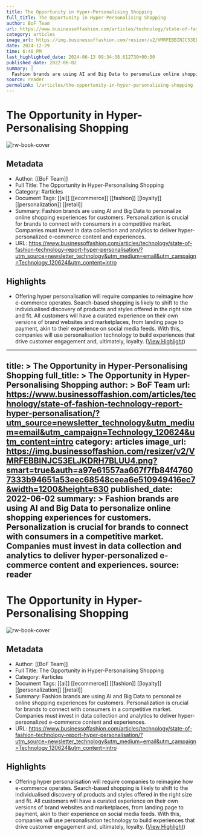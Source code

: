 ```yaml
---
title: The Opportunity in Hyper-Personalising Shopping
full_title: The Opportunity in Hyper-Personalising Shopping
author: BoF Team
url: https://www.businessoffashion.com/articles/technology/state-of-fashion-technology-report-hyper-personalisation/?utm_source=newsletter_technology&utm_medium=email&utm_campaign=Technology_120624&utm_content=intro
category: articles
image_url: https://img.businessoffashion.com/resizer/v2/VMRFEBBINJC53ELJKDRH7BLUU4.png?smart=true&auth=a97e61557aa667f7fb84f47607333b94651a53eec68548ceea6e510949416ec7&width=1200&height=630
date: 2024-12-29
time: 6:40 PM
last_highlighted_date: 2024-06-13 09:34:38.612730+00:00
published_date: 2022-06-02
summary: |
  Fashion brands are using AI and Big Data to personalize online shopping experiences for customers. Personalization is crucial for brands to connect with consumers in a competitive market. Companies must invest in data collection and analytics to deliver hyper-personalized e-commerce content and experiences.
source: reader
permalink: l/articles/the-opportunity-in-hyper-personalising-shopping
---
```

# The Opportunity in Hyper-Personalising Shopping

![rw-book-cover](https://img.businessoffashion.com/resizer/v2/VMRFEBBINJC53ELJKDRH7BLUU4.png?smart=true&auth=a97e61557aa667f7fb84f47607333b94651a53eec68548ceea6e510949416ec7&width=1200&height=630)

## Metadata
- Author: [[BoF Team]]
- Full Title: The Opportunity in Hyper-Personalising Shopping
- Category: #articles
- Document Tags: [[ai]] [[ecommerce]] [[fashion]] [[loyalty]] [[personalization]] [[retail]] 
- Summary: Fashion brands are using AI and Big Data to personalize online shopping experiences for customers. Personalization is crucial for brands to connect with consumers in a competitive market. Companies must invest in data collection and analytics to deliver hyper-personalized e-commerce content and experiences.
- URL: https://www.businessoffashion.com/articles/technology/state-of-fashion-technology-report-hyper-personalisation/?utm_source=newsletter_technology&utm_medium=email&utm_campaign=Technology_120624&utm_content=intro

## Highlights
- Offering hyper personalisation will require companies to reimagine how e-commerce operates. Search-based shopping is likely to shift to the individualised discovery of products and styles offered in the right size and fit. All customers will have a curated experience on their own versions of brand websites and marketplaces, from landing page to payment, akin to their experience on social media feeds. With this, companies will use personalisation technology to build experiences that drive customer engagement and, ultimately, loyalty. ([View Highlight](https://read.readwise.io/read/01j08f5z1fkfz03x6b8cctj06e))


---
title: >
  The Opportunity in Hyper-Personalising Shopping
full_title: >
  The Opportunity in Hyper-Personalising Shopping
author: >
  BoF Team
url: https://www.businessoffashion.com/articles/technology/state-of-fashion-technology-report-hyper-personalisation/?utm_source=newsletter_technology&utm_medium=email&utm_campaign=Technology_120624&utm_content=intro
category: articles
image_url: https://img.businessoffashion.com/resizer/v2/VMRFEBBINJC53ELJKDRH7BLUU4.png?smart=true&auth=a97e61557aa667f7fb84f47607333b94651a53eec68548ceea6e510949416ec7&width=1200&height=630
published_date: 2022-06-02
summary: >
  Fashion brands are using AI and Big Data to personalize online shopping experiences for customers. Personalization is crucial for brands to connect with consumers in a competitive market. Companies must invest in data collection and analytics to deliver hyper-personalized e-commerce content and experiences.
source: reader
---
# The Opportunity in Hyper-Personalising Shopping

![rw-book-cover](https://img.businessoffashion.com/resizer/v2/VMRFEBBINJC53ELJKDRH7BLUU4.png?smart=true&auth=a97e61557aa667f7fb84f47607333b94651a53eec68548ceea6e510949416ec7&width=1200&height=630)

## Metadata
- Author: [[BoF Team]]
- Full Title: The Opportunity in Hyper-Personalising Shopping
- Category: #articles
- Document Tags: [[ai]] [[ecommerce]] [[fashion]] [[loyalty]] [[personalization]] [[retail]] 
- Summary: Fashion brands are using AI and Big Data to personalize online shopping experiences for customers. Personalization is crucial for brands to connect with consumers in a competitive market. Companies must invest in data collection and analytics to deliver hyper-personalized e-commerce content and experiences.
- URL: https://www.businessoffashion.com/articles/technology/state-of-fashion-technology-report-hyper-personalisation/?utm_source=newsletter_technology&utm_medium=email&utm_campaign=Technology_120624&utm_content=intro

## Highlights
- Offering hyper personalisation will require companies to reimagine how e-commerce operates. Search-based shopping is likely to shift to the individualised discovery of products and styles offered in the right size and fit. All customers will have a curated experience on their own versions of brand websites and marketplaces, from landing page to payment, akin to their experience on social media feeds. With this, companies will use personalisation technology to build experiences that drive customer engagement and, ultimately, loyalty. ([View Highlight](https://read.readwise.io/read/01j08f5z1fkfz03x6b8cctj06e))



